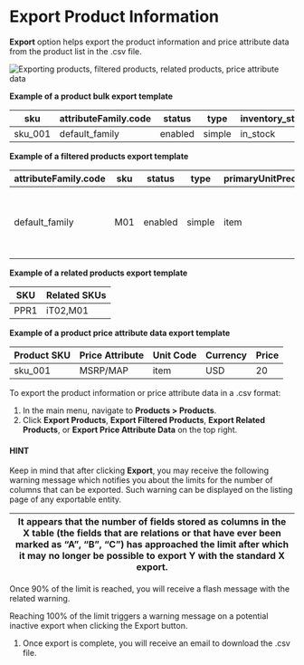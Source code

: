 <a id="export-products"></a>

<a id="doc-products-actions-exmport"></a>

# Export Product Information

<!-- start -->

**Export** option helps export the product information and price attribute data from the product list in the .csv file.

![Exporting products, filtered products, related products, price attribute data](user/img/products/products/export-products.png)

**Example of a product bulk export template**

| sku     | attributeFamily.code   | status   | type   | inventory_status.id   | primaryUnitPrecision.unit.code   |   primaryUnitPrecision.precision |   primaryUnitPrecision.conversionRate |   primaryUnitPrecision.sell | additionalUnitPrecisions:0:unit:code   |   additionalUnitPrecisions:0:precision |   additionalUnitPrecisions:0:conversionRate |   additionalUnitPrecisions:0:sell | names.default.value   | shortDescriptions.default.value   | descriptions.default.value   |   featured | metaDescriptions.default.value   | slugPrototypes.default.value   | category.default.title   |
|---------|------------------------|----------|--------|-----------------------|----------------------------------|----------------------------------|---------------------------------------|-----------------------------|----------------------------------------|----------------------------------------|---------------------------------------------|-----------------------------------|-----------------------|-----------------------------------|------------------------------|------------|----------------------------------|--------------------------------|--------------------------|
| sku_001 | default_family         | enabled  | simple | in_stock              | kg                               |                                3 |                                     1 |                           1 | item                                   |                                      0 |                                           5 |                                 1 | Product Name          | Product Short Description         | system                       |          1 | defaultMetaDescription           | lumen-item                     | Category Name            |

**Example of a filtered products export template**

| attributeFamily.code   | sku   | status   | type   | primaryUnitPrecision.unit.code   | inventory_status.id   |   primaryUnitPrecision.precision |   primaryUnitPrecision.conversionRate |   primaryUnitPrecision.sell | names.default.value                                                                               | names.English.fallback   | shortDescriptions.English.fallback   | descriptions.English.fallback   |   featured |   newArrival | backOrder.value   |   category.id | decrementQuantity.value   | highlightLowInventory.value   | inventoryThreshold.value   | lowInventoryThreshold.value   | manageInventory.value   | maximumQuantityToOrder.value   | metaDescriptions.English.fallback   | metaKeywords.English.fallback   | metaTitles.English.fallback   | minimumQuantityToOrder.value   | isUpcoming.value   | slugPrototypes.default.value                                                        | slugPrototypes.English.fallback   | category.default.title   |
|------------------------|-------|----------|--------|----------------------------------|-----------------------|----------------------------------|---------------------------------------|-----------------------------|---------------------------------------------------------------------------------------------------|--------------------------|--------------------------------------|---------------------------------|------------|--------------|-------------------|---------------|---------------------------|-------------------------------|----------------------------|-------------------------------|-------------------------|--------------------------------|-------------------------------------|---------------------------------|-------------------------------|--------------------------------|--------------------|-------------------------------------------------------------------------------------|-----------------------------------|--------------------------|
| default_family         | M01   | enabled  | simple | item                             | in_stock              |                                0 |                                     1 |                           1 | Decorative Pine Moulding (L)2.4m (W)32mm (T)12mm Decorative Pine Moulding (L)2.4m (W)32mm (T)12mm | system                   | system                               | system                          |          0 |            0 | category          |             1 | category                  | category                      | category                   | category                      | category                | category                       | system                              | system                          | system                        | category                       | category           | decorative-pine-moulding-l24m-w32mm-t12mm-decorative-pine-moulding-l24m-w32mm-t12mm | system                            | All Products             |

**Example of a related products export template**

| SKU   | Related SKUs   |
|-------|----------------|
| PPR1  | iT02,M01       |

**Example of a product price attribute data export template**

| Product SKU   | Price Attribute   | Unit Code   | Currency   |   Price |
|---------------|-------------------|-------------|------------|---------|
| sku_001       | MSRP/MAP          | item        | USD        |      20 |

To export the product information or price attribute data in a .csv format:

1. In the main menu, navigate to **Products > Products**.
2. Click **Export Products**, **Export Filtered Products**, **Export Related Products**, or **Export Price Attribute Data** on the top right.

#### HINT
Keep in mind that after clicking **Export**, you may receive the following warning message which notifies you about the limits for the number of columns that can be exported. Such warning can be displayed on the listing page of any exportable entity.

| It appears that the number of fields stored as columns in the X table (the fields that are relations or that have ever been<br/>marked as “A”, “B”, “C”) has approached the limit after which it may no longer be possible to export Y with the standard X<br/>export.   |
|--------------------------------------------------------------------------------------------------------------------------------------------------------------------------------------------------------------------------------------------------------------------------|

Once 90% of the limit is reached, you will receive a flash message with the related warning.

Reaching 100% of the limit triggers a warning message on a potential inactive export when clicking the Export button.

1. Once export is complete, you will receive an email to download the .csv file.
